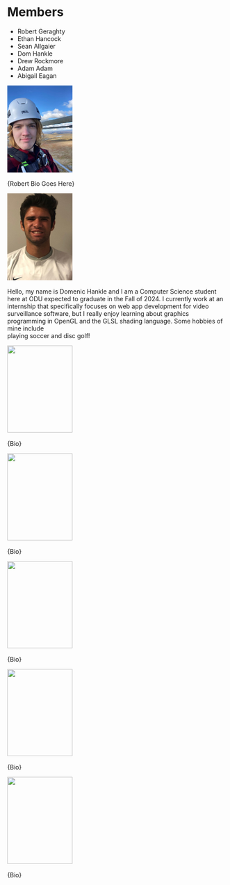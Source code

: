 # Members
- Robert Geraghty
- Ethan Hancock
- Sean Allgaier
- Dom Hankle
- Drew Rockmore
- Adam Adam
- Abigail Eagan

<img src="RobertGeraghty.jpg" style="width: 150px; height: 200px;">

{Robert Bio Goes Here}

<img src="DomHankle.png" style="width: 150px; height: 200px;">

Hello, my name is Domenic Hankle and I am a Computer Science student here at ODU expected to graduate in the Fall of 2024.
I currently work at an internship that specifically focuses on web app development for video surveillance software, but I
really enjoy learning about graphics programming in OpenGL and the GLSL shading language. Some hobbies of mine include   
playing soccer and disc golf!

<img src="" style="width: 150px; height: 200px;">

{Bio}

<img src="" style="width: 150px; height: 200px;">

{Bio}

<img src="" style="width: 150px; height: 200px;">

{Bio}

<img src="" style="width: 150px; height: 200px;">

{Bio}

<img src="" style="width: 150px; height: 200px;">

{Bio}
